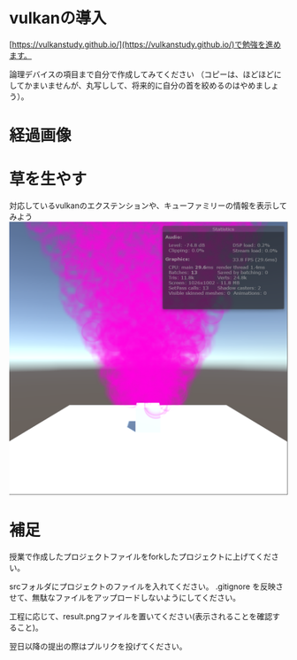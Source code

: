 # vulkanの導入

[https://vulkanstudy.github.io/](https://vulkanstudy.github.io/)で勉強を進めます。

論理デバイスの項目まで自分で作成してみてください
（コピーは、ほどほどにしてかまいませんが、丸写しして、将来的に自分の首を絞めるのはやめましょう）。

# 経過画像
# 草を生やす
対応しているvulkanのエクステンションや、キューファミリーの情報を表示してみよう<br>
![対応しているvulkanのエクステンションや、キューファミリーの情報を表示してみよう](result.png)<br>


# 補足
授業で作成したプロジェクトファイルをforkしたプロジェクトに上げてください。

srcフォルダにプロジェクトのファイルを入れてください。
.gitignore を反映させて、無駄なファイルをアップロードしないようにしてください。

工程に応じて、result.pngファイルを置いてください(表示されることを確認すること)。

翌日以降の提出の際はプルリクを投げてください。
